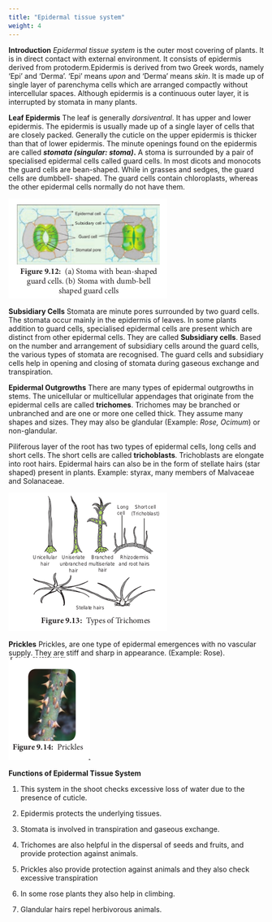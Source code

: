 ```yaml
---
title: "Epidermal tissue system"
weight: 4
---
```



**Introduction**
_Epidermal tissue system_ is the outer most covering of plants. It is in direct contact with external environment. It consists of epidermis derived from protoderm.Epidermis is derived from two Greek words, namely ‘Epi’ and ‘Derma’. ‘Epi’ means _upon_ and ‘Derma’ means _skin_. It is made up of single layer of parenchyma cells which are arranged compactly without intercellular spaces. Although epidermis is a continuous outer layer, it is interrupted by stomata in many plants.

**Leaf Epidermis**
The leaf is generally _dorsiventral_. It has upper and lower epidermis. The epidermis is usually made up of a single layer of cells that are closely packed. Generally the cuticle on the upper epidermis is thicker than that of lower epidermis. The minute openings found on the epidermis are called **_stomata (singular: stoma)_.** A stoma is surrounded by a pair of specialised epidermal cells called guard cells. In most dicots and monocots the guard cells are bean-shaped. While in grasses and sedges, the guard cells are dumbbell- shaped. The guard cells contain chloroplasts, whereas the other epidermal cells normally do not have them.

![Stoma with bean-shaped](9.15.png)

**Subsidiary Cells**
Stomata are minute pores surrounded by two guard cells. The stomata occur mainly in the epidermis of leaves. In some plants addition to guard cells, specialised epidermal cells are present which are distinct from other epidermal cells. They are called **Subsidiary cells**. Based on the number and arrangement of subsidiary cells around the guard cells, the various types of stomata are recognised. The guard cells and subsidiary cells help in opening and closing of stomata during gaseous exchange and transpiration.

**Epidermal Outgrowths**
There are many types of epidermal outgrowths in stems. The unicellular or multicellular appendages that originate from the epidermal cells are called **trichomes**. Trichomes may be branched or unbranched and are one or more one celled thick. They assume many shapes and sizes. They may also be glandular (Example: _Rose, Ocimum_) or non-glandular.

Piliferous layer of the root has two types of epidermal cells, long cells and short cells. The short cells are called **trichoblasts**. Trichoblasts are elongate into root hairs. Epidermal hairs can also be in the form of stellate hairs (star shaped) present in plants. Example: styrax, many members of Malvaceae and Solanaceae.

![Types of Trichomes](9.16.png)

**Prickles**
Prickles, are one type of epidermal emergences with no vascular supply. They are stiff and sharp in appearance. (Example: Rose). ![Prickles](9.17.png)

**Functions of Epidermal Tissue System**

1. This system in the shoot checks excessive loss of water due to the presence of cuticle.

2. Epidermis protects the underlying tissues.

3. Stomata is involved in transpiration and gaseous exchange.

4. Trichomes are also helpful in the dispersal of seeds and fruits, and provide protection against animals.

5. Prickles also provide protection against animals and they also check excessive transpiration

6. In some rose plants they also help in climbing.

7. Glandular hairs repel herbivorous animals.

